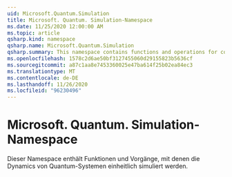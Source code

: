 ```yaml
---
uid: Microsoft.Quantum.Simulation
title: Microsoft. Quantum. Simulation-Namespace
ms.date: 11/25/2020 12:00:00 AM
ms.topic: article
qsharp.kind: namespace
qsharp.name: Microsoft.Quantum.Simulation
qsharp.summary: This namespace contains functions and operations for coherently simulating the dynamics of quantum systems.
ms.openlocfilehash: 1578c2d6ae50bf3127455060d29155823b5636cf
ms.sourcegitcommit: a87c1aa8e7453360025e47ba614f25b02ea84ec3
ms.translationtype: MT
ms.contentlocale: de-DE
ms.lasthandoff: 11/26/2020
ms.locfileid: "96230496"
---
```

# <a name="microsoftquantumsimulation-namespace"></a>Microsoft. Quantum. Simulation-Namespace

Dieser Namespace enthält Funktionen und Vorgänge, mit denen die Dynamics von Quantum-Systemen einheitlich simuliert werden.

